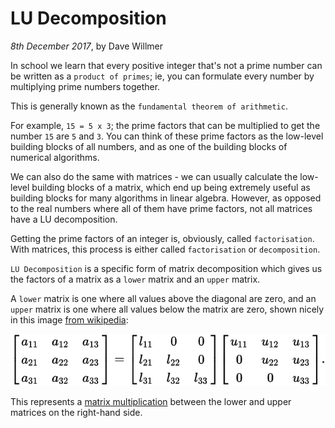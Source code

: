# LU Decomposition

*8th December 2017*, by Dave Willmer

In school we learn that every positive integer that's not a prime number
can be written as a `product of primes`; ie, you can formulate every
number by multiplying prime numbers together.

This is generally known as the `fundamental theorem of
arithmetic`.

For example, `15 = 5 x 3`; the prime factors that can be multiplied to
get the number `15` are `5` and `3`. You can think of these prime factors
as the low-level building blocks of all numbers, and as one of the building
blocks of numerical algorithms.

We can also do the same with matrices - we can usually calculate the low-level building
blocks of a matrix, which end up being extremely useful as building blocks
for many algorithms in linear algebra. However, as opposed to the real numbers
where all of them have prime factors, not all matrices have a LU
decomposition.

Getting the prime factors of an integer is, obviously, called
`factorisation`. With matrices, this process is either called
`factorisation` or `decomposition`.

`LU Decomposition` is a specific form of matrix decomposition which gives
us the factors of a matrix as a `lower` matrix and an `upper` matrix.

A `lower` matrix is one where all values above the diagonal are zero, and
an `upper` matrix is one where all values below the matrix are zero, shown
nicely in this image [from wikipedia](https://en.wikipedia.org/wiki/LU_decomposition):

<img src="./images/lu_wiki.svg">

This represents a [matrix multiplication]() between the lower and upper
matrices on the right-hand side.
